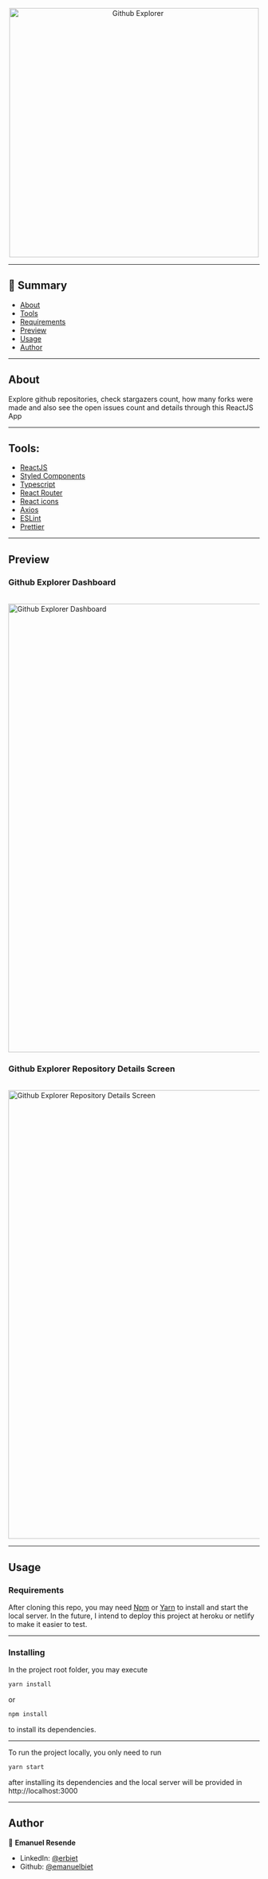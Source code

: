 <p align="center">
 <img width="500" src="https://xesque.rocketseat.dev/platform/1587379765556-attachment.svg" alt="Github Explorer">
</p>

---

## 📝 Summary

- [About](#about)
- [Tools](#tools)
- [Requirements](#requirements)
- [Preview](#preview)
- [Usage](#usage)
- [Author](#author)

---

## About <a name = "about"></a>

Explore github repositories, check stargazers count, how many forks were made and also see the open issues count and details through this ReactJS App

---

## Tools: <a name = "tools"></a>

- [ReactJS](https://reactjs.org/)
- [Styled Components](https://styled-components.com/)
- [Typescript](https://www.typescriptlang.org/)
- [React Router](https://github.com/ReactTraining/react-router)
- [React icons](https://github.com/react-icons/react-icons)
- [Axios](https://github.com/axios/axios)
- [ESLint](https://eslint.org/)
- [Prettier](https://prettier.io/)

---

## Preview<a name = "preview"></a>

<h3>Github Explorer Dashboard </h3> <br/>
<img width="900" src="https://i.ibb.co/p1Dz9FR/Screenshot-from-2020-07-24-01-57-43.png" alt="Github Explorer Dashboard">

<h3>Github Explorer Repository Details Screen </h3> <br/>
<img width="900" src="https://i.ibb.co/ZW73smv/Screenshot-from-2020-07-24-02-13-14.png" alt="Github Explorer Repository Details Screen" >


---

## Usage <a name="usage"></a>

### Requirements <a name = "requirements"></a>

After cloning this repo, you may need [Npm](https://www.npmjs.com/) or [Yarn](https://yarnpkg.com/) to install and start the local server. In the future, I intend to deploy this project at heroku or netlify to make it easier to test.

---

### Installing

In the project root folder, you may execute

```sh
yarn install
```

or

```sh
npm install
```

to install its dependencies.

---

To run the project locally, you only need to run

```sh
yarn start
```
after installing its dependencies and the local server will be provided in http://localhost:3000


---

## Author <a name = "author"></a>

👤 **Emanuel Resende**

- LinkedIn: [@erbiet](https://linkedin.com/in/erbiet)
- Github: [@emanuelbiet](https://github.com/emanuelbiet)
